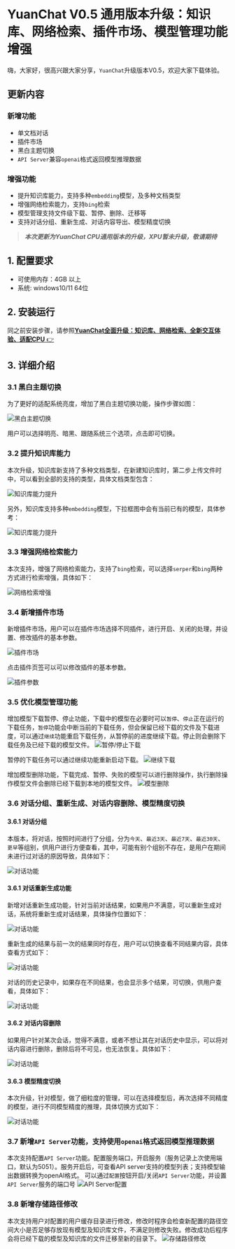 # YuanChat V0.5 通用版本升级：知识库、网络检索、插件市场、模型管理功能增强

嗨，大家好，很高兴跟大家分享，`YuanChat`升级版本V0.5，欢迎大家下载体验。


## 更新内容
### 新增功能
* 单文档对话
* 插件市场
* 黑白主题切换
* `API Server`兼容`openai`格式返回模型推理数据
### 增强功能
* 提升知识库能力，支持多种`embedding`模型，及多种文档类型
* 增强网络检索能力，支持`bing`检索
* 模型管理支持文件级下载、暂停、删除、迁移等
* 支持对话分组、重新生成、对话内容导出、模型精度切换


> ***本次更新为YuanChat CPU通用版本的升级，XPU暂未升级，敬请期待***

## 1. 配置要求 
* 可使用内存：4GB 以上
* 系统: windows10/11 64位

## 2. 安装运行

同之前安装步骤，请参照[**YuanChat全面升级：知识库、网络检索、全新交互体验、适配CPU** :point_right:](./docs/YuanChat全面升级通用版本.md)

## 3. 详细介绍

### 3.1 黑白主题切换

为了更好的适配系统亮度，增加了黑白主题切换功能，操作步骤如图：

![黑白主题切换](./images/yuanchat-common-v1.0-upgrade/bg_convert.png)

用户可以选择明亮、暗黑、跟随系统三个选项，点击即可切换。

### 3.2 提升知识库能力

本次升级，知识库新支持了多种文档类型，在新建知识库时，第二步上传文件时中，可以看到全部的支持的类型，具体文档类型包含：

![知识库能力提升](./images/yuanchat-common-v1.0-upgrade/knowledge_support.png)

另外，知识库支持多种`embedding`模型，下拉框图中会有当前已有的模型，具体参考：

![知识库能力提升](./images/yuanchat-common-v1.0-upgrade/knowledge_embedding_select.png)

### 3.3 增强网络检索能力
本次支持，增强了网络检索能力，支持了`bing`检索，可以选择`serper`和`bing`两种方式进行检索增强，具体如下：

![网络检索增强](./images/yuanchat-common-v1.0-upgrade/web_search_select.png)

### 3.4 新增插件市场

新增插件市场，用户可以在插件市场选择不同插件，进行开启、关闭的处理，并设置、修改插件的基本参数。

![插件市场](./images/yuanchat-common-v1.0-upgrade/plugin_market.png)

点击插件页签可以可以修改插件的基本参数。

![插件参数](./images/yuanchat-common-v1.0-upgrade/plugin_parameter.png)

### 3.5 优化模型管理功能

增加模型下载暂停、停止功能，下载中的模型在必要时可以`暂停`、`停止`正在运行的下载任务，`暂停`功能会中断当前的下载任务，但会保留已经下载的文件及下载进度，可以通过`继续`功能重启下载任务，从暂停前的进度继续下载。停止则会删除下载任务及已经下载的模型文件。
![暂停/停止下载](./images/yuanchat-common-v1.0-upgrade/model_download_pause_stop.png)

暂停的下载任务可以通过继续功能重新启动下载。
![继续下载](./images/yuanchat-common-v1.0-upgrade/model_download_continue.png)

增加模型删除功能，下载完成、暂停、失败的模型可以进行删除操作，执行删除操作模型文件会删除已经下载到本地的模型文件。
![模型删除](./images/yuanchat-common-v1.0-upgrade/model_delete.png)

### 3.6 对话分组、重新生成、对话内容删除、模型精度切换

#### 3.6.1 对话分组
本版本，将对话，按照时间进行了分组，分为`今天`、`最近3天`、`最近7天`、`最近30天`、`更早`等组别，供用户进行方便查看，其中，可能有别个组别不存在，是用户在期间未进行过对话的原因导致，具体如下：

![对话功能](./images/yuanchat-common-v1.0-upgrade/chat_time_group.png)

#### 3.6.1 对话重新生成功能
新增对话重新生成功能，针对当前对话结果，如果用户不满意，可以重新生成对话，系统将重新生成对话结果，具体操作位置如下：

![对话功能](./images/yuanchat-common-v1.0-upgrade/chat_re_infer.png)

重新生成的结果与前一次的结果同时存在，用户可以切换查看不同结果内容，具体查看方式如下：

![对话功能](./images/yuanchat-common-v1.0-upgrade/chat_content_switch.png)

对话的历史记录中，如果存在不同结果，也会显示多个结果，可切换，供用户查看，具体如下：

![对话功能](./images/yuanchat-common-v1.0-upgrade/chat_history_content_switch.png)

#### 3.6.2 对话内容删除
如果用户针对某次会话，觉得不满意，或者不想让其在对话历史中显示，可以将对话内容进行删除，删除后将不可见，也无法恢复。具体如下：

![对话功能](./images/yuanchat-common-v1.0-upgrade/chat_content_delete.png)

#### 3.6.3 模型精度切换
本次升级，针对模型，做了细粒度的管理，可以在选择模型后，再次选择不同精度的模型，进行不同模型精度的推理，具体切换方式如下：

![对话功能](./images/yuanchat-common-v1.0-upgrade/chat_model_precise_select.png)


### 3.7 新增`API Server`功能，支持使用`openai`格式返回模型推理数据

本次支持配置`API Server`功能。配置服务端口，开启服务（服务记录上次使用端口，默认为5051）。服务开启后，可查看API server支持的模型列表；支持模型输出数据转换为openAI格式。
可以通过`配置`按钮开启/关闭`API Server`功能，并设置`API Server`服务的端口号
![API Server配置](./images/yuanchat-common-v1.0-upgrade/api_server_config.png)

### 3.8 新增存储路径修改

本次支持用户对配置的用户缓存目录进行修改，修改时程序会检查新配置的路径空间大小是否足够存放现有模型及知识库文件，不满足则修改失败。修改成功后程序会将已经下载的模型及知识库的文件迁移至新的目录下。
![存储路径修改](./images/yuanchat-common-v1.0-upgrade/system_path_modfiy.png)